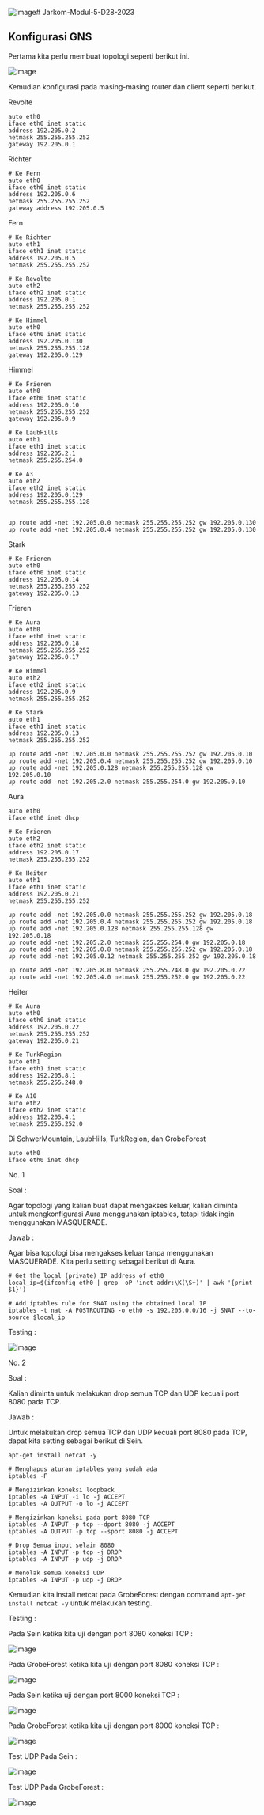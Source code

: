 ![image](https://github.com/lodaogos/Jarkom-Modul-5-D28-2023/assets/115076652/b0a560a6-ec4b-4965-a55b-c31d38171fa3)# Jarkom-Modul-5-D28-2023

## Konfigurasi GNS

Pertama kita perlu membuat topologi seperti berikut ini.

![image](https://github.com/lodaogos/Jarkom-Modul-5-D28-2023/assets/115076652/87447ee1-65ae-4a52-9c3a-babb459877eb)

Kemudian konfigurasi pada masing-masing router dan client seperti berikut.

Revolte
```
auto eth0
iface eth0 inet static
address 192.205.0.2
netmask 255.255.255.252
gateway 192.205.0.1
```

Richter 
```
# Ke Fern
auto eth0
iface eth0 inet static
address 192.205.0.6
netmask 255.255.255.252
gateway address 192.205.0.5
```

Fern
```
# Ke Richter
auto eth1
iface eth1 inet static
address 192.205.0.5
netmask 255.255.255.252

# Ke Revolte
auto eth2
iface eth2 inet static
address 192.205.0.1
netmask 255.255.255.252

# Ke Himmel 
auto eth0
iface eth0 inet static
address 192.205.0.130
netmask 255.255.255.128
gateway 192.205.0.129
```

Himmel
```
# Ke Frieren
auto eth0
iface eth0 inet static
address 192.205.0.10
netmask 255.255.255.252
gateway 192.205.0.9

# Ke LaubHills
auto eth1
iface eth1 inet static
address 192.205.2.1
netmask 255.255.254.0

# Ke A3
auto eth2
iface eth2 inet static
address 192.205.0.129
netmask 255.255.255.128


up route add -net 192.205.0.0 netmask 255.255.255.252 gw 192.205.0.130
up route add -net 192.205.0.4 netmask 255.255.255.252 gw 192.205.0.130
```

Stark
```
# Ke Frieren
auto eth0
iface eth0 inet static
address 192.205.0.14
netmask 255.255.255.252
gateway 192.205.0.13
```

Frieren
```
# Ke Aura
auto eth0
iface eth0 inet static
address 192.205.0.18
netmask 255.255.255.252
gateway 192.205.0.17

# Ke Himmel
auto eth2
iface eth2 inet static
address 192.205.0.9
netmask 255.255.255.252

# Ke Stark
auto eth1
iface eth1 inet static
address 192.205.0.13
netmask 255.255.255.252

up route add -net 192.205.0.0 netmask 255.255.255.252 gw 192.205.0.10
up route add -net 192.205.0.4 netmask 255.255.255.252 gw 192.205.0.10
up route add -net 192.205.0.128 netmask 255.255.255.128 gw 192.205.0.10
up route add -net 192.205.2.0 netmask 255.255.254.0 gw 192.205.0.10
```

Aura
```
auto eth0
iface eth0 inet dhcp

# Ke Frieren
auto eth2
iface eth2 inet static
address 192.205.0.17
netmask 255.255.255.252

# Ke Heiter
auto eth1
iface eth1 inet static
address 192.205.0.21
netmask 255.255.255.252

up route add -net 192.205.0.0 netmask 255.255.255.252 gw 192.205.0.18
up route add -net 192.205.0.4 netmask 255.255.255.252 gw 192.205.0.18
up route add -net 192.205.0.128 netmask 255.255.255.128 gw 192.205.0.18
up route add -net 192.205.2.0 netmask 255.255.254.0 gw 192.205.0.18
up route add -net 192.205.0.8 netmask 255.255.255.252 gw 192.205.0.18
up route add -net 192.205.0.12 netmask 255.255.255.252 gw 192.205.0.18

up route add -net 192.205.8.0 netmask 255.255.248.0 gw 192.205.0.22
up route add -net 192.205.4.0 netmask 255.255.252.0 gw 192.205.0.22
```


Heiter
```
# Ke Aura
auto eth0
iface eth0 inet static
address 192.205.0.22
netmask 255.255.255.252
gateway 192.205.0.21

# Ke TurkRegion
auto eth1
iface eth1 inet static
address 192.205.8.1
netmask 255.255.248.0

# Ke A10
auto eth2
iface eth2 inet static
address 192.205.4.1
netmask 255.255.252.0
```

Di SchwerMountain, LaubHills, TurkRegion, dan GrobeForest
```
auto eth0
iface eth0 inet dhcp
```


No. 1

Soal : 

Agar topologi yang kalian buat dapat mengakses keluar, kalian diminta untuk mengkonfigurasi Aura menggunakan iptables, tetapi tidak ingin menggunakan MASQUERADE.

Jawab :

Agar bisa topologi bisa mengakses keluar tanpa menggunakan MASQUERADE. Kita perlu setting sebagai berikut di Aura.

```
# Get the local (private) IP address of eth0
local_ip=$(ifconfig eth0 | grep -oP 'inet addr:\K(\S+)' | awk '{print $1}')

# Add iptables rule for SNAT using the obtained local IP
iptables -t nat -A POSTROUTING -o eth0 -s 192.205.0.0/16 -j SNAT --to-source $local_ip
```

Testing :

![image](https://github.com/lodaogos/Jarkom-Modul-5-D28-2023/assets/115076652/13032dce-90af-4142-9c70-350e79696a32)


No. 2

Soal : 

Kalian diminta untuk melakukan drop semua TCP dan UDP kecuali port 8080 pada TCP.

Jawab : 

Untuk melakukan drop semua TCP dan UDP kecuali port 8080 pada TCP, dapat kita setting sebagai berikut di Sein.

```
apt-get install netcat -y

# Menghapus aturan iptables yang sudah ada
iptables -F

# Mengizinkan koneksi loopback
iptables -A INPUT -i lo -j ACCEPT
iptables -A OUTPUT -o lo -j ACCEPT

# Mengizinkan koneksi pada port 8080 TCP
iptables -A INPUT -p tcp --dport 8080 -j ACCEPT
iptables -A OUTPUT -p tcp --sport 8080 -j ACCEPT

# Drop Semua input selain 8080
iptables -A INPUT -p tcp -j DROP
iptables -A INPUT -p udp -j DROP

# Menolak semua koneksi UDP
iptables -A INPUT -p udp -j DROP
```

Kemudian kita install netcat pada GrobeForest dengan command `apt-get install netcat -y` untuk melakukan testing.

Testing : 

Pada Sein ketika kita uji dengan port 8080 koneksi TCP :

![image](https://github.com/lodaogos/Jarkom-Modul-5-D28-2023/assets/115076652/85e4492e-7093-467d-8041-7ac43c10d829)


Pada GrobeForest ketika kita uji dengan port 8080 koneksi TCP :

![image](https://github.com/lodaogos/Jarkom-Modul-5-D28-2023/assets/115076652/59e77d60-d8a9-4847-b872-6c2cbdb3407b)

Pada Sein ketika uji dengan port 8000 koneksi TCP : 

![image](https://github.com/lodaogos/Jarkom-Modul-5-D28-2023/assets/115076652/8a2c1be8-3be5-43ee-8526-b760fc80103b)

Pada GrobeForest ketika kita uji dengan port 8000 koneksi TCP :

![image](https://github.com/lodaogos/Jarkom-Modul-5-D28-2023/assets/115076652/a9419a00-2bbf-45e2-989d-45d96e043b4e)


Test UDP Pada Sein : 

![image](https://github.com/lodaogos/Jarkom-Modul-5-D28-2023/assets/115076652/81de82aa-7b8e-4280-bc0a-8b411b17c755)

Test UDP Pada GrobeForest :

![image](https://github.com/lodaogos/Jarkom-Modul-5-D28-2023/assets/115076652/28050606-e263-4993-a0ed-586fde9ca84b)











